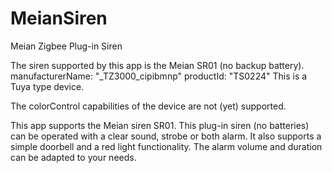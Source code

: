 # MeianSiren
Meian Zigbee Plug-in Siren

The siren supported by this app is the Meian SR01 (no backup battery).
    manufacturerName: "_TZ3000_cipibmnp"
    productId: "TS0224"
This is a Tuya type device.

The colorControl capabilities of the device are not (yet) supported.

This app supports the Meian siren SR01. This plug-in siren (no batteries) can be operated with a clear sound, strobe or both alarm. It also supports a simple doorbell and a red light functionality.
The alarm volume and duration can be adapted to your needs.
  
  
